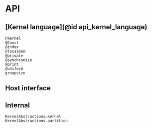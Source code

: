 # API

## [Kernel language](@id api_kernel_language)

```@docs
@kernel
@Const
@index
@localmem
@private
@synchronize
@print
@uniform
groupsize
```

## Host interface

## Internal

```@docs
KernelAbstractions.Kernel
KernelAbstractions.partition
```
